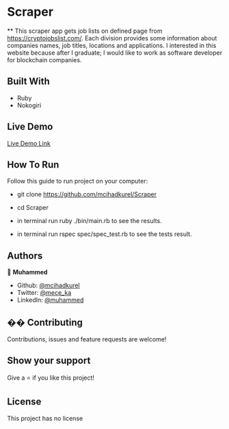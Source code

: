 # Scraper

** This scraper app gets job lists on defined page from https://cryptojobslist.com/. Each division provides some information about companies names, job titles, locations and applications. I interested in this website because after I graduate; I would like to work as software developer for blockchain companies.

## Built With

- Ruby
- Nokogiri

## Live Demo

[Live Demo Link](https://repl.it/@muhammedcihadci/Scraper-2#bin/main.rb)


## How To Run

Follow this guide to run project on your computer:

- git clone <https://github.com/mcihadkurel/Scraper>

- cd Scraper

- in terminal run ruby ./bin/main.rb to see the results.

- in terminal run rspec spec/spec_test.rb to see the tests result.

## Authors

👤 **Muhammed**

- Github: [@mcihadkurel](https://github.com/mcihadkurel)
- Twitter: [@mece_ka](https://twitter.com/mece_ka)
- LinkedIn: [@muhammed](https://www.linkedin.com/in/muhammed-cihad-8187581a8/)

## �� Contributing

Contributions, issues and feature requests are welcome!

## Show your support

Give a ⭐️ if you like this project!

## License

This project has no license
